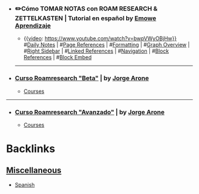 - ### ✏️Cómo TOMAR NOTAS con ROAM RESEARCH & ZETTELKASTEN | Tutorial en español by [Emowe Aprendizaje](<Emowe Aprendizaje.md>)
    - {{[video](<video.md>): https://www.youtube.com/watch?v=bwpVWyOBjHw}}
      #[Daily Notes](<Daily Notes.md>) | #[Page References](<Page References.md>) | #[Formatting](<Formatting.md>) | #[Graph Overview](<Graph Overview.md>) | #[Right Sidebar](<Right Sidebar.md>) | #[Linked References](<Linked References.md>) | #[Navigation](<Navigation.md>) | #[Block References](<Block References.md>) | #[Block Embed](<Block Embed.md>) 
    - ---
- ### [Curso Roamresearch "Beta"](https://www.youtube.com/playlist?list=PL2CI0VRuaLWcDOU6RQLVJQb6lwW4QRqAN) | by [Jorge Arone](<Jorge Arone.md>)
    - [Courses](<Courses.md>)
- ---
- ### [Curso Roamresearch "Avanzado"](https://www.youtube.com/playlist?list=PL2CI0VRuaLWchGZi3KZOwvwqPNDGBicXP) | by [Jorge Arone](<Jorge Arone.md>)
    - [Courses](<Courses.md>)

# Backlinks
## [Miscellaneous](<Miscellaneous.md>)
- [Spanish](<Spanish.md>)

